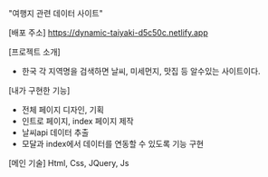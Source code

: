 

"여행지 관련 데이터 사이트"

[배포 주소] 
https://dynamic-taiyaki-d5c50c.netlify.app

[프로젝트 소개]
- 한국 각 지역명을 검색하면 날씨, 미세먼지, 맛집 등 알수있는 사이트이다.

[내가 구현한 기능]
- 전체 페이지 디자인, 기획
- 인트로 페이지, index 페이지 제작
- 날씨api 데이터 추출
- 모달과 index에서 데이터를 연동할 수 있도록 기능 구현

[메인 기술]
Html, Css, JQuery, Js 




